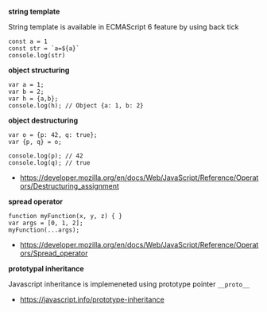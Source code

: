 **string template**

String template is available in ECMAScript 6 feature by using back tick 

    const a = 1
    const str = `a=${a}`
    console.log(str) 
    
**object structuring**
    
    var a = 1;
    var b = 2;
    var h = {a,b};
    console.log(h); // Object {a: 1, b: 2}

**object destructuring**

    var o = {p: 42, q: true};
    var {p, q} = o;

    console.log(p); // 42
    console.log(q); // true

* https://developer.mozilla.org/en/docs/Web/JavaScript/Reference/Operators/Destructuring_assignment

**spread operator**

    function myFunction(x, y, z) { }
    var args = [0, 1, 2];
    myFunction(...args);
    
* https://developer.mozilla.org/en/docs/Web/JavaScript/Reference/Operators/Spread_operator

**prototypal inheritance**

Javascript inheritance is implemeneted using prototype pointer `__proto__`

* https://javascript.info/prototype-inheritance
